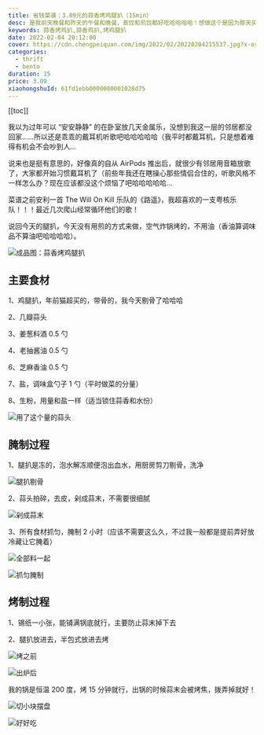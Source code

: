 ```yaml
---
title: 省钱菜谱：3.09元的蒜香烤鸡腿扒（15min）
desc: 是我前天晚餐和昨天的午餐和晚餐，蒸饺和煎饺都好吃哈哈哈哈！想做这个是因为那天买的芋头太大个了，剩下的感觉要吃好久，干脆包成饺子！也是潮汕这边比较常见的小吃用料，这个做法是沿袭了我家那边的芋粿、芋丝球（芋丸）、芋丝糕等小吃的做法，做了一点调整。
keywords: 蒜香烤鸡扒,蒜香鸡扒,烤鸡腿扒
date: 2022-02-04 20:12:00
cover: https://cdn.chengpeiquan.com/img/2022/02/20220204215537.jpg?x-oss-process=image/interlace,1
categories:
  - thrift
  - bento
duration: 15
price: 3.09
xiaohongshuId: 61fd1ebb0000000001028d75
---
```


[[toc]]

我以为过年可以 “安安静静” 的在卧室放几天金属乐，没想到我这一层的邻居都没回家……所以还是乖乖的戴耳机听歌吧哈哈哈哈哈（我平时都戴耳机，只是想着难得有机会不会吵到人…

说来也是挺有意思的，好像真的自从 AirPods 推出后，就很少有邻居用音箱放歌了，大家都开始习惯戴耳机了（前些年我还在瞎操心那些情侣合住的，听歌风格不一样怎么办？现在应该都没这个烦恼了吧哈哈哈哈哈…

菜谱之前安利一首 The Will On Kill 乐队的《路遥》，我超喜欢的一支粤核乐队！！！最近几次爬山经常循环他们的歌！

说回今天的腿扒，今天没有用煎的方式来做，空气炸锅烤的，不用油（香油算调味品不算油吧哈哈哈哈）。

![成品图：蒜香烤鸡腿扒](https://cdn.chengpeiquan.com/img/2022/02/20220204215359.jpg?x-oss-process=image/interlace,1)

## 主要食材

1、鸡腿扒，年前猫超买的，带骨的，我今天剔骨了哈哈哈

2、几瓣蒜头

3、姜葱料酒 0.5 勺

4、老抽酱油 0.5 勺

6、芝麻香油 0.5 勺

7、盐，调味盒勺子 1 勺（平时做菜的分量）

8、生粉，用量和盐一样（适当锁住蒜香和水份）

![用了这个量的蒜头](https://cdn.chengpeiquan.com/img/2022/02/20220204215353.jpg?x-oss-process=image/interlace,1)

## 腌制过程

1、腿扒是冻的，泡水解冻顺便泡出血水，用厨房剪刀剔骨，洗净

![腿扒剔骨](https://cdn.chengpeiquan.com/img/2022/02/20220204215352.jpg?x-oss-process=image/interlace,1)

2、蒜头拍碎，去皮，剁成蒜末，不需要很细腻

![剁成蒜末](https://cdn.chengpeiquan.com/img/2022/02/20220204215354.jpg?x-oss-process=image/interlace,1)

3、所有食材抓匀，腌制 2 小时（应该不需要这么久，不过我一般都是提前弄好放冷藏让它腌着）

![全部料一起](https://cdn.chengpeiquan.com/img/2022/02/20220204215355.jpg?x-oss-process=image/interlace,1)

![抓匀腌制](https://cdn.chengpeiquan.com/img/2022/02/20220204215356.jpg?x-oss-process=image/interlace,1)

## 烤制过程

1、锡纸一小张，能铺满锅底就行，主要防止蒜末掉下去

2、腿扒放进去，半包式放进去烤

![烤之前](https://cdn.chengpeiquan.com/img/2022/02/20220204215357.jpg?x-oss-process=image/interlace,1)

![出炉后](https://cdn.chengpeiquan.com/img/2022/02/20220204215358.jpg?x-oss-process=image/interlace,1)

我的锅是恒温 200 度，烤 15 分钟就行，出锅的时候蒜末会被烤焦，拨弄掉就好！

![切小块摆盘](https://cdn.chengpeiquan.com/img/2022/02/20220204215400.jpg?x-oss-process=image/interlace,1)

![好好吃](https://cdn.chengpeiquan.com/img/2022/02/20220204215401.jpg?x-oss-process=image/interlace,1)
